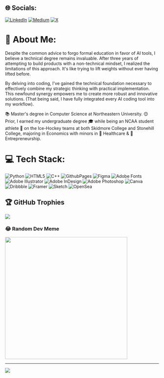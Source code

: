 ## 🌐 Socials:
[![LinkedIn](https://img.shields.io/badge/LinkedIn-%230077B5.svg?logo=linkedin&logoColor=white)](https://linkedin.com/in/https://www.linkedin.com/in/kayserraei/) [![Medium](https://img.shields.io/badge/Medium-12100E?logo=medium&logoColor=white)](https://medium.com/@@mightjustquit) [![X](https://img.shields.io/badge/X-black.svg?logo=X&logoColor=white)](https://x.com/https://twitter.com/kraei97) 

# 💫 About Me:
Despite the common advice to forgo formal education in favor of AI tools, I believe a technical degree remains invaluable. After three years of attempting to build products with a non-technical mindset, I realized the limitations of this approach. It's like trying to lift weights without ever having lifted before.

By delving into coding, I've gained the technical foundation necessary to effectively combine my strategic thinking with practical implementation. This newfound synergy empowers me to create more robust and innovative solutions. (That being said, I have fully integrated every AI coding tool into my workflow). 


 📚 Master's degree in Computer Science at Northeastern University. 😊 Prior, I earned my undergraduate degree 🎓 while being an NCAA student athlete 🏒 on the Ice-Hockey teams at both Skidmore College and Stonehill College, majoring in Economics with minors in 🏥 Healthcare & 🚀Entrepreneurship.

# 💻 Tech Stack:
![Python](https://img.shields.io/badge/python-3670A0?style=plastic&logo=python&logoColor=ffdd54) ![HTML5](https://img.shields.io/badge/html5-%23E34F26.svg?style=plastic&logo=html5&logoColor=white) ![C++](https://img.shields.io/badge/c++-%2300599C.svg?style=plastic&logo=c%2B%2B&logoColor=white) ![GithubPages](https://img.shields.io/badge/github%20pages-121013?style=plastic&logo=github&logoColor=white) ![Figma](https://img.shields.io/badge/figma-%23F24E1E.svg?style=plastic&logo=figma&logoColor=white) ![Adobe Fonts](https://img.shields.io/badge/Adobe%20Fonts-000B1D.svg?style=plastic&logo=Adobe%20Fonts&logoColor=white) ![Adobe Illustrator](https://img.shields.io/badge/adobe%20illustrator-%23FF9A00.svg?style=plastic&logo=adobe%20illustrator&logoColor=white) ![Adobe InDesign](https://img.shields.io/badge/Adobe%20InDesign-49021F?style=plastic&logo=adobeindesign&logoColor=FF3366) ![Adobe Photoshop](https://img.shields.io/badge/adobe%20photoshop-%2331A8FF.svg?style=plastic&logo=adobe%20photoshop&logoColor=white) ![Canva](https://img.shields.io/badge/Canva-%2300C4CC.svg?style=plastic&logo=Canva&logoColor=white) ![Dribbble](https://img.shields.io/badge/Dribbble-EA4C89?style=plastic&logo=dribbble&logoColor=white) ![Framer](https://img.shields.io/badge/Framer-black?style=plastic&logo=framer&logoColor=blue) ![Sketch](https://img.shields.io/badge/Sketch-FFB387?style=plastic&logo=sketch&logoColor=black) ![OpenSea](https://img.shields.io/badge/OpenSea-%232081E2.svg?style=plastic&logo=opensea&logoColor=white)

## 🏆 GitHub Trophies
![](https://github-profile-trophy.vercel.app/?username=kraei99&theme=juicyfresh&no-frame=false&no-bg=false&margin-w=4)

### 😂 Random Dev Meme
<img src='https://randommeme-five.vercel.app/' style="height: 400px;"/>

---
[![](https://visitcount.itsvg.in/api?id=kraei99&icon=5&color=3)](https://visitcount.itsvg.in)

<!-- Proudly created with GPRM ( https://gprm.itsvg.in ) -->
